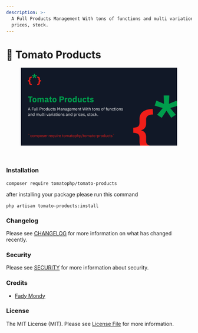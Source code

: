 ```yaml
---
description: >-
  A Full Products Management With tons of functions and multi variations and
  prices, stock.
---
```


# 👜 Tomato Products

<figure><img src="../../.gitbook/assets/screenshot (1).png" alt=""><figcaption></figcaption></figure>

<figure><img src="../../.gitbook/assets/Screenshot 2023-11-23 at 4.20.01 PM (1).png" alt=""><figcaption></figcaption></figure>

### Installation

```
composer require tomatophp/tomato-products
```

after installing your package please run this command

```
php artisan tomato-products:install
```

### Changelog

Please see [CHANGELOG](https://github.com/tomatophp/tomato-products/blob/master/CHANGELOG.md) for more information on what has changed recently.

### Security

Please see [SECURITY](https://github.com/tomatophp/tomato-products/blob/master/SECURITY.md) for more information about security.

### Credits

* [Fady Mondy](mailto:info@3x1.io)

### License

The MIT License (MIT). Please see [License File](https://github.com/tomatophp/tomato-products/blob/master/LICENSE.md) for more information.
